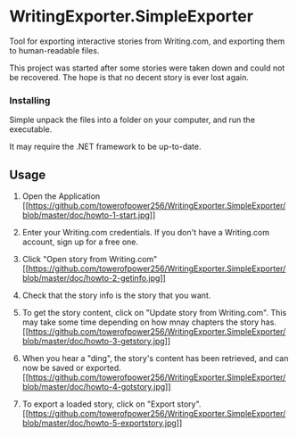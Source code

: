 # WritingExporter.SimpleExporter
Tool for exporting interactive stories from Writing.com, and exporting them to human-readable files.

This project was started after some stories were taken down and could not be recovered. The hope is that no decent story is ever lost again.

### Installing

Simple unpack the files into a folder on your computer, and run the executable.

It may require the .NET framework to be up-to-date.

## Usage

1. Open the Application
[[https://github.com/towerofpower256/WritingExporter.SimpleExporter/blob/master/doc/howto-1-start.jpg]]

2. Enter your Writing.com credentials. If you don't have a Writing.com account, sign up for a free one.
3. Click "Open story from Writing.com"
[[https://github.com/towerofpower256/WritingExporter.SimpleExporter/blob/master/doc/howto-2-getinfo.jpg]]

4. Check that the story info is the story that you want.
5. To get the story content, click on "Update story from Writing.com". This may take some time depending on how mnay chapters the story has.
[[https://github.com/towerofpower256/WritingExporter.SimpleExporter/blob/master/doc/howto-3-getstory.jpg]]

6. When you hear a "ding", the story's content has been retrieved, and can now be saved or exported.
[[https://github.com/towerofpower256/WritingExporter.SimpleExporter/blob/master/doc/howto-4-gotstory.jpg]]

7. To export a loaded story, click on "Export story".
[[https://github.com/towerofpower256/WritingExporter.SimpleExporter/blob/master/doc/howto-5-exportstory.jpg]]

